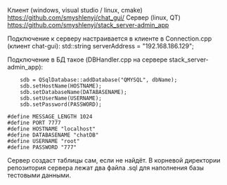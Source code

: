 Клиент (windows, visual studio / linux, cmake) https://github.com/smyshlenyj/chat_gui/
Сервер (linux, QT) https://github.com/smyshlenyj/stack_server-admin_app

Подключение к серверу настраивается в клиенте в Connection.cpp (клиент chat-gui):
std::string serverAddress = "192.168.186.129";

Подключение в БД такое (DBHandler.cpp на сервере stack_server-admin_app):

```
    sdb = QSqlDatabase::addDatabase("QMYSQL", dbName);
    sdb.setHostName(HOSTNAME);
    sdb.setDatabaseName(DATABASENAME);
    sdb.setUserName(USERNAME);
    sdb.setPassword(PASSWORD);

#define MESSAGE_LENGTH 1024
#define PORT 7777
#define HOSTNAME "localhost"
#define DATABASENAME "chatDB"
#define USERNAME "root"
#define PASSWORD "777"
```

Сервер создаст таблицы сам, если не найдёт.
В корневой директории репозитория сервера лежат два файла .sql для наполнения базы тестовыми данными.